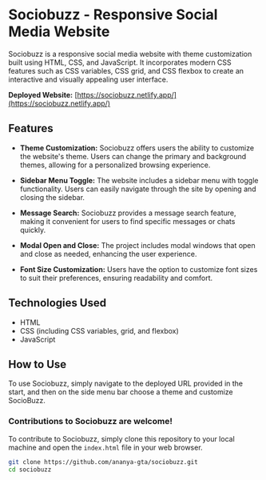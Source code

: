 # Sociobuzz - Responsive Social Media Website

Sociobuzz is a responsive social media website with theme customization built using HTML, CSS, and JavaScript. It incorporates modern CSS features such as CSS variables, CSS grid, and CSS flexbox to create an interactive and visually appealing user interface.

**Deployed Website:** [https://sociobuzz.netlify.app/](https://sociobuzz.netlify.app/)

## Features

- **Theme Customization:** Sociobuzz offers users the ability to customize the website's theme. Users can change the primary and background themes, allowing for a personalized browsing experience.

- **Sidebar Menu Toggle:** The website includes a sidebar menu with toggle functionality. Users can easily navigate through the site by opening and closing the sidebar.

- **Message Search:** Sociobuzz provides a message search feature, making it convenient for users to find specific messages or chats quickly.

- **Modal Open and Close:** The project includes modal windows that open and close as needed, enhancing the user experience.

- **Font Size Customization:** Users have the option to customize font sizes to suit their preferences, ensuring readability and comfort.

## Technologies Used

- HTML
- CSS (including CSS variables, grid, and flexbox)
- JavaScript

## How to Use
To use Sociobuzz, simply navigate to the deployed URL provided in the start, and then on the side menu bar choose a theme and customize SocioBuzz.

### Contributions to Sociobuzz are welcome!

To contribute to Sociobuzz, simply clone this repository to your local machine and open the `index.html` file in your web browser.

```bash
git clone https://github.com/ananya-gta/sociobuzz.git
cd sociobuzz
```
